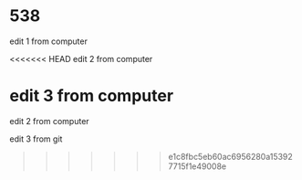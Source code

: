 # 538


edit 1 from computer

<<<<<<< HEAD
edit 2 from computer 

edit 3 from computer
=======
edit 2 from computer

edit 3 from git
>>>>>>> e1c8fbc5eb60ac6956280a153927715f1e49008e
